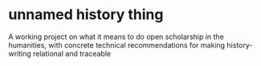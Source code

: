 # unnamed history thing
 A working project on what it means to do open scholarship in the humanities, with concrete technical recommendations for making history-writing relational and traceable
